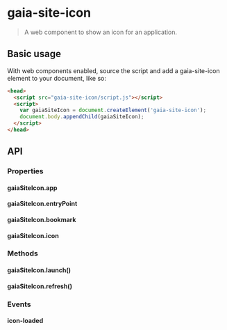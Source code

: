 # gaia-site-icon

> A web component to show an icon for an application.

## Basic usage

With web components enabled, source the script and add a gaia-site-icon element to your document, like so:

```html
<head>
  <script src="gaia-site-icon/script.js"></script>
  <script>
    var gaiaSiteIcon = document.createElement('gaia-site-icon');
    document.body.appendChild(gaiaSiteIcon);
  </script>
</head>
```

## API

### Properties

#### gaiaSiteIcon.app

#### gaiaSiteIcon.entryPoint

#### gaiaSiteIcon.bookmark

#### gaiaSiteIcon.icon

### Methods

#### gaiaSiteIcon.launch()

#### gaiaSiteIcon.refresh()

### Events

#### icon-loaded
